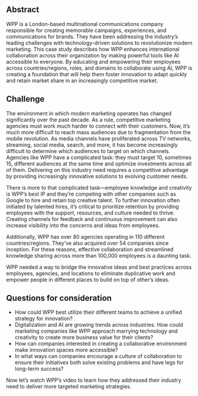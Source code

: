 ## Abstract

WPP is a London-based multinational communications company responsible for creating memorable campaigns, experiences, and communications for brands. They have been addressing the industry’s leading challenges with technology-driven solutions to revolutionize modern marketing. This case study describes how WPP enhances international collaboration across their organization by making powerful tools like AI accessible to everyone. By educating and empowering their employees across countries/regions, roles, and domains to collaborate using AI, WPP is creating a foundation that will help them foster innovation to adapt quickly and retain market share in an increasingly competitive market.

## Challenge

The environment in which modern marketing operates has changed significantly over the past decade. As a rule, competitive marketing agencies must work much harder to connect with their customers. Now, it’s much more difficult to reach mass audiences due to fragmentation from the mobile revolution. As media channels have proliferated across TV networks, streaming, social media, search, and more, it has become increasingly difficult to determine which audiences to target on which channels. Agencies like WPP have a complicated task: they must target 10, sometimes 15, different audiences at the same time and optimize investments across all of them. Delivering on this industry need requires a competitive advantage by providing increasingly innovative solutions to evolving customer needs.

There is more to that complicated task—employee knowledge and creativity is WPP’s best IP and they’re competing with other companies such as Google to hire and retain top creative talent.  To further innovation often initiated by talented hires, it’s critical to prioritize retention by providing employees with the support, resources, and culture needed to thrive. Creating channels for feedback and continuous improvement can also increase visibility into the concerns and ideas from employees.

Additionally, WPP has over 80 agencies operating in 110 different countries/regions. They’ve also acquired over 54 companies since inception. For these reasons, effective collaboration and streamlined knowledge sharing across more than 100,000 employees is a daunting task.

WPP needed a way to bridge the innovative ideas and best practices across employees, agencies, and locations to eliminate duplicative work and empower people in different places to build on top of other’s ideas.

## Questions for consideration

* How could WPP best utilize their different teams to achieve a unified strategy for innovation?
* Digitalization and AI are growing trends across industries. How could marketing companies like WPP approach marrying technology and creativity to create more business value for their clients?
* How can companies interested in creating a collaborative environment make innovation spaces more accessible?
* In what ways can companies encourage a culture of collaboration to ensure their initiatives both solve existing problems and have legs for long-term success?

Now let’s watch WPP’s video to learn how they addressed their industry need to deliver more targeted marketing strategies.